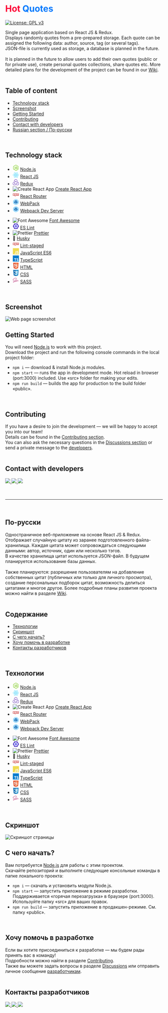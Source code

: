 # <span style="color:#fe0036">Hot</span> <span style="color:#0079fe">Quotes</span>
[![License: GPL v3](https://img.shields.io/badge/License-GPLv3-blue.svg "License: GPL v3")](https://www.gnu.org/licenses/gpl-3.0)

Single page application based on React JS & Redux.<br> 
Displays randomly quotes from a pre-prepared storage. Each quote can be assigned the following data: author, source, tag (or several tags).<br>
JSON-file is currently used as storage, a database is planned in the future.<br>
<br>
It is planned in the future to allow users to add their own quotes (public or for private use), create personal quotes collections, share quotes etc. More detailed plans for the development of the project can be found in our [Wiki](https://github.com/Legmo/hotquotes/wiki).
<br>
<br>

## Table of content
* [Technology stack](#technology-stack)
* [Screenshot](#screenshot)
* [Getting Started](#getting-started)
* [Contributing](#contributing)
* [Contact with developers](#contact-with-developers)
* [Russian section / По-русски](#по-русски)
<br>

## Technology stack
<!-- https://github.com/devicons/devicon/tree/master/icons -->
- <img src="https://github.com/devicons/devicon/blob/master/icons/nodejs/nodejs-plain.svg" title="Node.js" alt="Node.js" width="20" height="20"/>&nbsp;[Node.js](https://nodejs.org/en)
- <img src="https://github.com/devicons/devicon/blob/master/icons/react/react-original.svg" title="React JS" alt="React JS" width="20" height="20"/>&nbsp;[React JS](https://reactjs.org)
- <img src="https://github.com/devicons/devicon/blob/master/icons/redux/redux-original.svg" title="Redux" alt="Redux" width="20" height="20"/>&nbsp;[Redux](https://redux.js.org)
- <img src="https://create-react-app.dev/img/logo.svg" title="Create React App" alt="Create React App" width="24" height="24"/>&nbsp;[Create React App](https://www.npmjs.com/package/create-react-app)
- <img src="https://github.com/devicons/devicon/blob/master/icons/npm/npm-original-wordmark.svg" title="React Router" alt="React Router" width="20" height="20"/>&nbsp;[React Router](https://github.com/remix-run/react-router#readme)
- <img src="https://github.com/devicons/devicon/blob/master/icons/webpack/webpack-original.svg" title="WebPack" alt="WebPack" width="20" height="20"/>&nbsp;[WebPack](https://webpack.js.org/)
- <img src="https://github.com/devicons/devicon/blob/master/icons/webpack/webpack-original.svg" title="WebPack Dev Server" alt="WebPack Dev Server" width="20" height="20"/>&nbsp;[Webpack Dev Server](https://github.com/webpack/webpack-dev-server)
<!--- <img src="https://github.com/devicons/devicon/blob/master/icons/bootstrap/bootstrap-original.svg" title="Bootstrap" alt="Bootstrap" width="20" height="20"/>&nbsp;[Bootstrap](https://getbootstrap.com/)-->
- <img src="http://legmo.ru/GitHub/awesome_font_icon.svg" title="Font Awesome" alt="Font Awesome" width="20" height="20"/>&nbsp;[Font Awesome](https://fontawesome.com/)
- <img src="https://github.com/devicons/devicon/blob/master/icons/eslint/eslint-original.svg" title="ES Lint" alt="ES Lint" width="20" height="20"/>&nbsp;[ES Lint](https://eslint.org/)
- <img src="https://github.com/gilbarbara/logos/blob/master/logos/prettier.svg" title="Prettier" alt="Prettier" width="20" height="20">&nbsp;[Prettier](https://prettier.io/)
- 🐶&nbsp;[Husky](https://github.com/typicode/husky)
- <img src="https://github.com/devicons/devicon/blob/master/icons/npm/npm-original-wordmark.svg" title="Lint-staged" alt="Lint-staged" width="20" height="20">&nbsp;[Lint-staged](https://github.com/okonet/lint-staged) 
- <img src="https://github.com/devicons/devicon/blob/master/icons/javascript/javascript-plain.svg" title="JavaScript" alt="JavaScript" width="20" height="20"/>&nbsp;[JavaScript ES6](https://developer.mozilla.org/en-US/docs/Web/JavaScript)
- <img src="https://github.com/devicons/devicon/blob/master/icons/typescript/typescript-original.svg" title="TypeScript" alt="TypeScript" width="20" height="20"/>&nbsp;[TypeScript](https://www.typescriptlang.org/)
- <img src="https://github.com/devicons/devicon/blob/master/icons/html5/html5-original.svg" title="HTML" alt="HTML" width="20" height="20"/>&nbsp;[HTML](https://www.w3.org/html/)
- <img src="https://github.com/devicons/devicon/blob/master/icons/css3/css3-original.svg" title="CSS" alt="CSS" width="20" height="20"/>&nbsp;[CSS](https://www.w3.org/Style/CSS/Overview.en.html)
- <img src="https://github.com/devicons/devicon/blob/master/icons/sass/sass-original.svg" title="SASS" alt="SASS" width="20" height="20"/>&nbsp;[SASS](https://sass-lang.com/)
<br>

## Screenshot
<img src="http://legmo.ru/GitHub/Screenshot.jpg" title="Web page screenshot" alt="Web page screenshot" />
<br>

## Getting Started
You will need [Node.js](https://nodejs.org/en) to work with this project.<br>
Download the project and run the following console commands in the local project folder:
- `npm i` — download & install Node.js modules.
- `npm start` — runs the app in development mode. Hot reload in browser (port:3000) included. Use «src» folder for making your edits.
- `npm run build` — builds the app for production to the build folder «public».
<br>

<!--## Demo site
You can test working version of our site here [www...](link to demo site).
<br>
-->

<!-- 
## Developers
- [Name](link to GitHub profile)
- [Name](link to GitHub profile)
<br>
-->

## Contributing
If you have a desire to join the development — we will be happy to accept you into our team!<br>
Details can be found in the [Contributing section](https://github.com/Legmo/hotquotes/blob/master/CONTRIBUTING.md).<br>
You can also ask the necessary questions in the [Discussions section](https://github.com/Legmo/hotquotes/discussions) or send a private message to the [developers](#contact-with-developers).
<br>
<br>

## Contact with developers
<div id="badges">
<a href='https://t.me/degtiarev' target='_blank' title="Telegram">
  <img src="https://img.shields.io/badge/Telegram-2CA5E0?style=for-the-badge&logo=telegram&logoColor=white">
</a>
<a href='&#109;&#97;&#105;&#108;&#116;&#111;&#58;%6d%61%69%6c%40%6c%65%67%6d%6f%2e%72%75' target='_blank' title="Gmail">
  <img src="https://img.shields.io/badge/Gmail-D14836?style=for-the-badge&logo=gmail&logoColor=white">
</a>
<a href='https://www.linkedin.com/in/futuroid/' target='_blank' title="LinkedIn">
  <img src="https://img.shields.io/badge/LinkedIn-0077B5?style=for-the-badge&logo=linkedin&logoColor=white">
</a>
</div>
<br>
<br>

***
<br>

## По-русски

Одностраничное веб-приложение на основе React JS & Redux.<br> 
Отображает случайную цитату из заранее подготовленного файла-хранилища. Каждая цитата может сопровождаться следующими данными: автор, источник, один или несколько тэгов.<br>
В качестве хранилища цитат используется JSON-файл. В будущем планируется использование базы данных.<br>
<br>
Также планируются: разрешение пользователям на добавление собственных цитат (публичных или только для личного просмотра), создание персональных подборок цитат, возможность делиться цитатами и многое другое. Более подробные планы развития проекта можно найти в разделе [Wiki](https://github.com/Legmo/hotquotes/wiki).
<br>
<br>

## Содержание
* [Технологии](#технологии)
* [Скриншот](#скриншот)
* [С чего начать?](#с-чего-начать)
* [Хочу помочь в разработке](#хочу-помочь-в-разработке)
* [Контакты разработчиков](#контакты-разработчиков)
<br>

## Технологии
<!-- https://github.com/devicons/devicon/tree/master/icons -->
- <img src="https://github.com/devicons/devicon/blob/master/icons/nodejs/nodejs-plain.svg" title="Node.js" alt="Node.js" width="20" height="20"/>&nbsp;[Node.js](https://nodejs.org/en)
- <img src="https://github.com/devicons/devicon/blob/master/icons/react/react-original.svg" title="React JS" alt="React JS" width="20" height="20"/>&nbsp;[React JS](https://reactjs.org)
- <img src="https://github.com/devicons/devicon/blob/master/icons/redux/redux-original.svg" title="Redux" alt="Redux" width="20" height="20"/>&nbsp;[Redux](https://redux.js.org)
- <img src="https://create-react-app.dev/img/logo.svg" title="Create React App" alt="Create React App" width="24" height="24"/>&nbsp;[Create React App](https://www.npmjs.com/package/create-react-app)
- <img src="https://github.com/devicons/devicon/blob/master/icons/npm/npm-original-wordmark.svg" title="React Router" alt="React Router" width="20" height="20"/>&nbsp;[React Router](https://github.com/remix-run/react-router#readme)
- <img src="https://github.com/devicons/devicon/blob/master/icons/webpack/webpack-original.svg" title="WebPack" alt="WebPack" width="20" height="20"/>&nbsp;[WebPack](https://webpack.js.org/)
- <img src="https://github.com/devicons/devicon/blob/master/icons/webpack/webpack-original.svg" title="WebPack Dev Server" alt="WebPack Dev Server" width="20" height="20"/>&nbsp;[Webpack Dev Server](https://github.com/webpack/webpack-dev-server)
<!--- <img src="https://github.com/devicons/devicon/blob/master/icons/bootstrap/bootstrap-original.svg" title="Bootstrap" alt="Bootstrap" width="20" height="20"/>&nbsp;[Bootstrap](https://getbootstrap.com/)-->
- <img src="http://legmo.ru/GitHub/awesome_font_icon.svg" title="Font Awesome" alt="Font Awesome" width="20" height="20"/>&nbsp;[Font Awesome](https://fontawesome.com/)
- <img src="https://github.com/devicons/devicon/blob/master/icons/eslint/eslint-original.svg" title="ES Lint" alt="ES Lint" width="20" height="20"/>&nbsp;[ES Lint](https://eslint.org/)
- <img src="https://github.com/gilbarbara/logos/blob/master/logos/prettier.svg" title="Prettier" alt="Prettier" width="20" height="20">&nbsp;[Prettier](https://prettier.io/)
- 🐶&nbsp;[Husky](https://github.com/typicode/husky)
- <img src="https://github.com/devicons/devicon/blob/master/icons/npm/npm-original-wordmark.svg" title="Lint-staged" alt="Lint-staged" width="20" height="20">&nbsp;[Lint-staged](https://github.com/okonet/lint-staged) 
- <img src="https://github.com/devicons/devicon/blob/master/icons/javascript/javascript-plain.svg" title="JavaScript" alt="JavaScript" width="20" height="20"/>&nbsp;[JavaScript ES6](https://developer.mozilla.org/en-US/docs/Web/JavaScript)
- <img src="https://github.com/devicons/devicon/blob/master/icons/typescript/typescript-original.svg" title="TypeScript" alt="TypeScript" width="20" height="20"/>&nbsp;[TypeScript](https://www.typescriptlang.org/)
- <img src="https://github.com/devicons/devicon/blob/master/icons/html5/html5-original.svg" title="HTML" alt="HTML" width="20" height="20"/>&nbsp;[HTML](https://www.w3.org/html/)
- <img src="https://github.com/devicons/devicon/blob/master/icons/css3/css3-original.svg" title="CSS" alt="CSS" width="20" height="20"/>&nbsp;[CSS](https://www.w3.org/Style/CSS/Overview.en.html)
- <img src="https://github.com/devicons/devicon/blob/master/icons/sass/sass-original.svg" title="SASS" alt="SASS" width="20" height="20"/>&nbsp;[SASS](https://sass-lang.com/)
<br>

## Скриншот
<img src="http://legmo.ru/GitHub/Screenshot.jpg" title="Скриншот страницы" alt="Скриншот страницы" />
<br>

## С чего начать?
Вам потребуется [Node.js](https://nodejs.org/en) для работы с этим проектом.<br>
Скачайте репозиторий и выполните следующие консольные команды в папке локального проекта:
- `npm i` — скачать и установить модули Node.js.
- `npm start` — запустить приложение в режиме разработки. Поддерживается «горячая перезагрузка» в браузере (port:3000). Используйте папку «src» для ваших правок.
- `npm run build` — запустить приложение в продакшен-режиме. См. папку «public».
<br>

<!--## Demo site
You can test working version of our site here [www...](link to demo site).
<br>
-->

<!-- 
## Developers
- [Name](link to GitHub profile)
- [Name](link to GitHub profile)
<br>
-->

## Хочу помочь в разработке
Если вы хотите присоединиться к разработке — мы будем рады принять вас в команду!<br>
Подробности можно найти в разделе [Contributing](https://github.com/Legmo/hotquotes/blob/master/CONTRIBUTING.md).<br>
Также вы можете задать вопросы в разделе [Discussions](https://github.com/Legmo/hotquotes/discussions) или отправить личное сообщение [разработчикам](#контакты-разработчиков).
<br>
<br>

## Контакты разработчиков
<div id="badges">
<a href='https://t.me/degtiarev' target='_blank' title="Telegram">
  <img src="https://img.shields.io/badge/Telegram-2CA5E0?style=for-the-badge&logo=telegram&logoColor=white">
</a>
<a href='&#109;&#97;&#105;&#108;&#116;&#111;&#58;%6d%61%69%6c%40%6c%65%67%6d%6f%2e%72%75' target='_blank' title="Gmail">
  <img src="https://img.shields.io/badge/Gmail-D14836?style=for-the-badge&logo=gmail&logoColor=white">
</a>
<a href='https://www.linkedin.com/in/futuroid/' target='_blank' title="LinkedIn">
  <img src="https://img.shields.io/badge/LinkedIn-0077B5?style=for-the-badge&logo=linkedin&logoColor=white">
</a>
</div>

